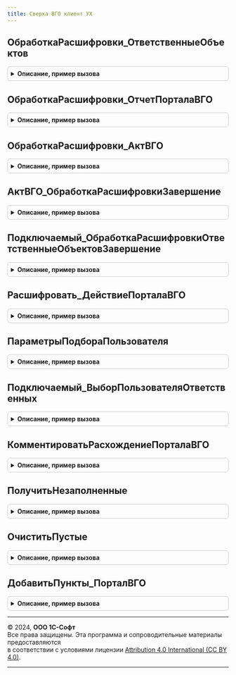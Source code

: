 ```yaml
---
title: Сверка ВГО клиент УХ
---
```



## ОбработкаРасшифровки_ОтветственныеОбъектов
<details style="margin: 1em 0; padding: 0.5em; border: 1px solid #ccc; border-radius: 6px;">

<summary style="font-weight: bold; cursor: pointer;">Описание, пример вызова</summary>

```bsl

Процедура ОбработкаРасшифровки_ОтветственныеОбъектов(ФормаОтчета, Элемент, Расшифровка, СтандартнаяОбработка) Экспорт
```

Пример вызова
```bsl
СверкаВГОКлиентУХ.ОбработкаРасшифровки_ОтветственныеОбъектов(ФормаОтчета, Элемент, Расшифровка, СтандартнаяОбработка) 
```
</details>

## ОбработкаРасшифровки_ОтчетПорталаВГО
<details style="margin: 1em 0; padding: 0.5em; border: 1px solid #ccc; border-radius: 6px;">

<summary style="font-weight: bold; cursor: pointer;">Описание, пример вызова</summary>

```bsl

Процедура ОбработкаРасшифровки_ОтчетПорталаВГО(ФормаОтчета, Элемент, Расшифровка, СтандартнаяОбработка) Экспорт
```

Пример вызова
```bsl
СверкаВГОКлиентУХ.ОбработкаРасшифровки_ОтчетПорталаВГО(ФормаОтчета, Элемент, Расшифровка, СтандартнаяОбработка) 
```
</details>

## ОбработкаРасшифровки_АктВГО
<details style="margin: 1em 0; padding: 0.5em; border: 1px solid #ccc; border-radius: 6px;">

<summary style="font-weight: bold; cursor: pointer;">Описание, пример вызова</summary>

```bsl

Процедура ОбработкаРасшифровки_АктВГО(ФормаОтчета, Элемент, Расшифровка, СтандартнаяОбработка) Экспорт
```

Пример вызова
```bsl
СверкаВГОКлиентУХ.ОбработкаРасшифровки_АктВГО(ФормаОтчета, Элемент, Расшифровка, СтандартнаяОбработка) 
```
</details>

## АктВГО_ОбработкаРасшифровкиЗавершение
<details style="margin: 1em 0; padding: 0.5em; border: 1px solid #ccc; border-radius: 6px;">

<summary style="font-weight: bold; cursor: pointer;">Описание, пример вызова</summary>

```bsl

Процедура АктВГО_ОбработкаРасшифровкиЗавершение(ВыбранноеДействие, ПараметрыВыбранногоДействия, ДополнительныеПараметры) Экспорт
```

Пример вызова
```bsl
СверкаВГОКлиентУХ.АктВГО_ОбработкаРасшифровкиЗавершение(ВыбранноеДействие, ПараметрыВыбранногоДействия, ДополнительныеПараметры) 
```
</details>

## Подключаемый_ОбработкаРасшифровкиОтветственныеОбъектовЗавершение
<details style="margin: 1em 0; padding: 0.5em; border: 1px solid #ccc; border-radius: 6px;">

<summary style="font-weight: bold; cursor: pointer;">Описание, пример вызова</summary>

```bsl

Процедура Подключаемый_ОбработкаРасшифровкиОтветственныеОбъектовЗавершение( Экспорт
```

Пример вызова
```bsl
СверкаВГОКлиентУХ.Подключаемый_ОбработкаРасшифровкиОтветственныеОбъектовЗавершение();
```
</details>

## Расшифровать_ДействиеПорталаВГО
<details style="margin: 1em 0; padding: 0.5em; border: 1px solid #ccc; border-radius: 6px;">

<summary style="font-weight: bold; cursor: pointer;">Описание, пример вызова</summary>

```bsl

Процедура Расшифровать_ДействиеПорталаВГО(ВыполненноеДействие, Экспорт
```

Пример вызова
```bsl
СверкаВГОКлиентУХ.Расшифровать_ДействиеПорталаВГО(ВыполненноеДействие, );
```
</details>

## ПараметрыПодбораПользователя
<details style="margin: 1em 0; padding: 0.5em; border: 1px solid #ccc; border-radius: 6px;">

<summary style="font-weight: bold; cursor: pointer;">Описание, пример вызова</summary>

```bsl

Функция ПараметрыПодбораПользователя(ТекущаяСтрока, МножественныйВыбор = Ложь, Экспорт
```

Пример вызова
```bsl
Результат = СверкаВГОКлиентУХ.ПараметрыПодбораПользователя(ТекущаяСтрока, МножественныйВыбор, );
```
</details>

## Подключаемый_ВыборПользователяОтветственных
<details style="margin: 1em 0; padding: 0.5em; border: 1px solid #ccc; border-radius: 6px;">

<summary style="font-weight: bold; cursor: pointer;">Описание, пример вызова</summary>

```bsl

Процедура Подключаемый_ВыборПользователяОтветственных(Результат, ДополнительныеПараметры) Экспорт
```

Пример вызова
```bsl
СверкаВГОКлиентУХ.Подключаемый_ВыборПользователяОтветственных(Результат, ДополнительныеПараметры) 
```
</details>

## КомментироватьРасхождениеПорталаВГО
<details style="margin: 1em 0; padding: 0.5em; border: 1px solid #ccc; border-radius: 6px;">

<summary style="font-weight: bold; cursor: pointer;">Описание, пример вызова</summary>

```bsl

Процедура КомментироватьРасхождениеПорталаВГО(Отбор, ТекстОшибки) Экспорт
```

Пример вызова
```bsl
СверкаВГОКлиентУХ.КомментироватьРасхождениеПорталаВГО(Отбор, ТекстОшибки));
```
</details>

## ПолучитьНезаполненные
<details style="margin: 1em 0; padding: 0.5em; border: 1px solid #ccc; border-radius: 6px;">

<summary style="font-weight: bold; cursor: pointer;">Описание, пример вызова</summary>

```bsl

Функция ПолучитьНезаполненные(Отбор, КлючиПроверкиСтрокой) Экспорт
```

Пример вызова
```bsl
Результат = СверкаВГОКлиентУХ.ПолучитьНезаполненные(Отбор, КлючиПроверкиСтрокой));
```
</details>

## ОчиститьПустые
<details style="margin: 1em 0; padding: 0.5em; border: 1px solid #ccc; border-radius: 6px;">

<summary style="font-weight: bold; cursor: pointer;">Описание, пример вызова</summary>

```bsl

Процедура ОчиститьПустые(Отбор, ОчищатьОтборыСТочкой = Истина) Экспорт
```

Пример вызова
```bsl
СверкаВГОКлиентУХ.ОчиститьПустые(Отбор, ОчищатьОтборыСТочкой);
```
</details>

## ДобавитьПункты_ПорталВГО
<details style="margin: 1em 0; padding: 0.5em; border: 1px solid #ccc; border-radius: 6px;">

<summary style="font-weight: bold; cursor: pointer;">Описание, пример вызова</summary>

```bsl

Процедура ДобавитьПункты_ПорталВГО(ДопПункты, Отбор) Экспорт
```

Пример вызова
```bsl
СверкаВГОКлиентУХ.ДобавитьПункты_ПорталВГО(ДопПункты, Отбор));
```
</details>

---

© 2024, **ООО 1С-Софт**  
Все права защищены. Эта программа и сопроводительные материалы предоставляются  
в соответствии с условиями лицензии [Attribution 4.0 International (CC BY 4.0)](https://creativecommons.org/licenses/by/4.0/legalcode).

---
